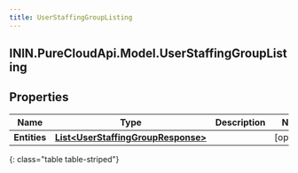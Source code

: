 ```yaml
---
title: UserStaffingGroupListing
---
```

## ININ.PureCloudApi.Model.UserStaffingGroupListing

## Properties

|Name | Type | Description | Notes|
|------------ | ------------- | ------------- | -------------|
| **Entities** | [**List&lt;UserStaffingGroupResponse&gt;**](UserStaffingGroupResponse.html) |  | [optional] |
{: class="table table-striped"}


